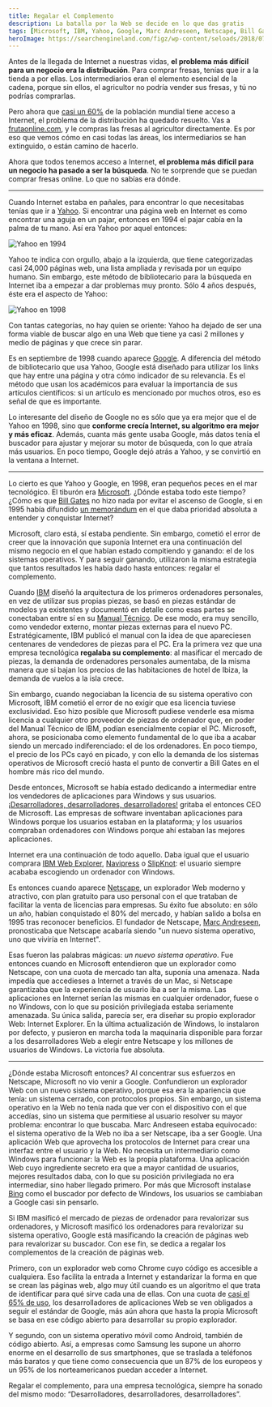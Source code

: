 ```yaml
---
title: Regalar el Complemento
description: La batalla por la Web se decide en lo que das gratis
tags: [Microsoft, IBM, Yahoo, Google, Marc Andreseen, Netscape, Bill Gates]
heroImage: https://searchengineland.com/figz/wp-content/seloads/2018/07/google-building-logo-shutterstock_559400386.jpg
---
```


Antes de la llegada de Internet a nuestras vidas, **el problema más difícil para un negocio era la distribución**. Para comprar fresas, tenías que ir a la tienda a por ellas. Los intermediarios eran el elemento esencial de la cadena, porque sin ellos, el agricultor no podría vender sus fresas, y tú no podrías comprarlas.

Pero ahora que [casi un 60%](https://internetworldstats.com/stats.htm) de la población mundial tiene acceso a Internet, el problema de la distribución ha quedado resuelto. Vas a [frutaonline.com](http://www.frutaonline.com/p/105/fresas-caja), y le compras las fresas al agricultor directamente. Es por eso que vemos cómo en casi todas las áreas, los intermediarios se han extinguido, o están camino de hacerlo.

Ahora que todos tenemos acceso a Internet, **el problema más difícil para un negocio ha pasado a ser la búsqueda**. No te sorprende que se puedan comprar fresas online. Lo que no sabías era dónde.

---

Cuando Internet estaba en pañales, para encontrar lo que necesitabas tenías que ir a [Yahoo](https://en.wikipedia.org/wiki/Yahoo!). Si encontrar una página web en Internet es como encontrar una aguja en un pajar, entonces en 1994 el pajar cabía en la palma de tu mano. Así era Yahoo por aquel entonces:

![Yahoo en 1994](https://www.webdesignmuseum.org/uploaded/timeline/yahoo/yahoo-1994.png "Yahoo en 1994")

Yahoo te indica con orgullo, abajo a la izquierda, que tiene categorizadas casi 24,000 páginas web, una lista ampliada y revisada por un equipo humano. Sin embargo, este método de bibliotecario para la búsqueda en Internet iba a empezar a dar problemas muy pronto. Sólo 4 años después, éste era el aspecto de Yahoo:

![Yahoo en 1998](https://www.versionmuseum.com/images/websites/yahoo-website/yahoo-website%5E1998%5Ehomepage.png "Yahoo en 1998")

Con tantas categorías, no hay quien se oriente: Yahoo ha dejado de ser una forma viable de buscar algo en una Web que tiene ya casi 2 millones y medio de páginas y que crece sin parar.

Es en septiembre de 1998 cuando aparece [Google](https://en.wikipedia.org/wiki/Google). A diferencia del método de bibliotecario que usa Yahoo, Google está diseñado para utilizar los links que hay entre una página y otra cómo indicador de su relevancia. Es el método que usan los académicos para evaluar la importancia de sus artículos científicos: si un artículo es mencionado por muchos otros, eso es señal de que es importante.

Lo interesante del diseño de Google no es sólo que ya era mejor que el de Yahoo en 1998, sino que **conforme crecía Internet, su algoritmo era mejor y más eficaz**. Además, cuanta más gente usaba Google, más datos tenía el buscador para ajustar y mejorar su motor de búsqueda, con lo que atraía más usuarios. En poco tiempo, Google dejó atrás a Yahoo, y se convirtió en la ventana a Internet.

---

Lo cierto es que Yahoo y Google, en 1998, eran pequeños peces en el mar tecnológico. El tiburón era [Microsoft](https://es.wikipedia.org/wiki/Microsoft). ¿Dónde estaba todo este tiempo? ¿Cómo es que [Bill Gates](https://en.wikipedia.org/wiki/Bill_Gates) no hizo nada por evitar el ascenso de Google, si en 1995 había difundido [un memorándum](https://www.wired.com/2010/05/0526bill-gates-internet-memo/) en el que daba prioridad absoluta a entender y conquistar Internet?

Microsoft, claro está, sí estaba pendiente. Sin embargo, cometió el error de creer que la innovación que suponía Internet era una continuación del mismo negocio en el que habían estado compitiendo y ganando: el de los sistemas operativos. Y para seguir ganando, utilizaron la misma estrategia que tantos resultados les había dado hasta entonces: regalar el complemento.

Cuando [IBM](https://es.wikipedia.org/wiki/IBM) diseñó la arquitectura de los primeros ordenadores personales, en vez de utilizar sus propias piezas, se basó en piezas estándar de modelos ya existentes y documentó en detalle como esas partes se conectaban entre sí en su [Manual Técnico](https://www.manualslib.com/manual/840700/Ibm-5150.html). De ese modo, era muy sencillo, como vendedor externo, montar piezas externas para el nuevo PC. Estratégicamente, IBM publicó el manual con la idea de que apareciesen centenares de vendedores de piezas para el PC. Era la primera vez que una empresa tecnológica **regalaba su complemento**: al masificar el mercado de piezas, la demanda de ordenadores personales aumentaba, de la misma manera que si bajan los precios de las habitaciones de hotel de Ibiza, la demanda de vuelos a la isla crece.

Sin embargo, cuando negociaban la licencia de su sistema operativo con Microsoft, IBM cometió el error de no exigir que esa licencia tuviese exclusividad. Eso hizo posible que Microsoft pudiese venderle esa misma licencia a cualquier otro proveedor de piezas de ordenador que, en poder del Manual Técnico de IBM, podían esencialmente copiar el PC. Microsoft, ahora, se posicionaba como elemento fundamental de lo que iba a acabar siendo un mercado indiferenciado: el de los ordenadores. En poco tiempo, el precio de los PCs cayó en picado, y con ello la demanda de los sistemas operativos de Microsoft creció hasta el punto de convertir a Bill Gates en el hombre más rico del mundo.

Desde entonces, Microsoft se había estado dedicando a intermediar entre los vendedores de aplicaciones para Windows y sus usuarios. [¡Desarrolladores, desarrolladores, desarrolladores!](https://www.youtube.com/watch?v=Vhh_GeBPOhs) gritaba el entonces CEO de Microsoft. Las empresas de software inventaban aplicaciones para Windows porque los usuarios estaban en la plataforma; y los usuarios compraban ordenadores con Windows porque ahí estaban las mejores aplicaciones.

Internet era una continuación de todo aquello. Daba igual que el usuario comprara [IBM Web Explorer](https://en.wikipedia.org/wiki/IBM_Web_Explorer), [Navipress](https://en.wikipedia.org/wiki/Navipress) o [SlipKnot](<https://en.wikipedia.org/wiki/SlipKnot_(web_browser)>): el usuario siempre acababa escogiendo un ordenador con Windows.

Es entonces cuando aparece [Netscape](https://en.wikipedia.org/wiki/Netscape), un explorador Web moderno y atractivo, con plan gratuito para uso personal con el que trataban de facilitar la venta de licencias para empresas. Su éxito fue absoluto: en sólo un año, habían conquistado el 80% del mercado, y habían salido a bolsa en 1995 tras reconocer beneficios. El fundador de Netscape, [Marc Andreseen](https://en.wikipedia.org/wiki/Marc_Andreessen), pronosticaba que Netscape acabaría siendo "un nuevo sistema operativo, uno que viviría en Internet".

Esas fueron las palabras mágicas: _un nuevo sistema operativo_. Fue entonces cuando en Microsoft entendieron que un explorador como Netscape, con una cuota de mercado tan alta, suponía una amenaza. Nada impedía que accedieses a Internet a través de un Mac, si Netscape garantizaba que la experiencia de usuario iba a ser la misma. Las aplicaciones en Internet serían las mismas en cualquier ordenador, fuese o no Windows, con lo que su posición privilegiada estaba seriamente amenazada. Su única salida, parecía ser, era diseñar su propio explorador Web: Internet Explorer. En la última actualización de Windows, lo instalaron por defecto, y pusieron en marcha toda la maquinaria disponible para forzar a los desarrolladores Web a elegir entre Netscape y los millones de usuarios de Windows. La victoria fue absoluta.

---

¿Dónde estaba Microsoft entonces? Al concentrar sus esfuerzos en Netscape, Microsoft no vio venir a Google. Confundieron un explorador Web con un nuevo sistema operativo, porque esa era la apariencia que tenía: un sistema cerrado, con protocolos propios. Sin embargo, un sistema operativo en la Web no tenía nada que ver con el dispositivo con el que accedías, sino un sistema que permitiese al usuario resolver su mayor problema: encontrar lo que buscaba. Marc Andreseen estaba equivocado: el sistema operativo de la Web no iba a ser Netscape, iba a ser Google. Una aplicación Web que aprovecha los protocolos de Internet para crear una interfaz entre el usuario y la Web. No necesita un intermediario como Windows para funcionar: la Web es la propia plataforma. Una aplicación Web cuyo ingrediente secreto era que a mayor cantidad de usuarios, mejores resultados daba, con lo que su posición privilegiada no era intermediar, sino haber llegado primero. Por más que Microsoft instalase [Bing](https://www.bing.com/) como el buscador por defecto de Windows, los usuarios se cambiaban a Google casi sin pensarlo.

Si IBM masificó el mercado de piezas de ordenador para revalorizar sus ordenadores, y Microsoft masificó los ordenadores para revalorizar su sistema operativo, Google está masificando la creación de páginas web para revalorizar su buscador. Con ese fin, se dedica a regalar los complementos de la creación de páginas web.

Primero, con un explorador web como Chrome cuyo código es accesible a cualquiera. Eso facilita la entrada a Internet y estandarizar la forma en que se crean las páginas web, algo muy útil cuando es un algoritmo el que trata de identificar para qué sirve cada una de ellas. Con una cuota de [casi el 65% de uso](https://en.wikipedia.org/wiki/Usage_share_of_web_browsers), los desarrolladores de aplicaciones Web se ven obligados a seguir el estándar de Google, más aún ahora que hasta la propia Microsoft se basa en ese código abierto para desarrollar su propio explorador.

Y segundo, con un sistema operativo móvil como Android, también de código abierto. Así, a empresas como Samsung les supone un ahorro enorme en el desarrollo de sus smartphones, que se traslada a teléfonos más baratos y que tiene como consecuencia que un 87% de los europeos y un 95% de los norteamericanos puedan acceder a Internet.

Regalar el complemento, para una empresa tecnológica, siempre ha sonado del mismo modo: “Desarrolladores, desarrolladores, desarrolladores”.
